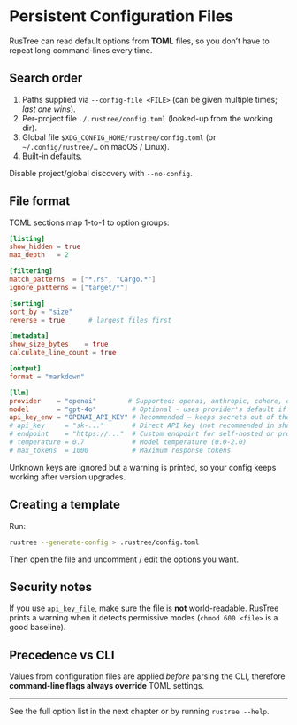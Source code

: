 # Persistent Configuration Files

RusTree can read default options from **TOML** files, so you don’t have to
repeat long command-lines every time.

## Search order

1. Paths supplied via `--config-file <FILE>` (can be given multiple times; _last
   one wins_).
2. Per-project file `./.rustree/config.toml` (looked-up from the working dir).
3. Global file `$XDG_CONFIG_HOME/rustree/config.toml` (or `~/.config/rustree/…`
   on macOS / Linux).
4. Built-in defaults.

Disable project/global discovery with `--no-config`.

## File format

TOML sections map 1-to-1 to option groups:

```toml
[listing]
show_hidden = true
max_depth   = 2

[filtering]
match_patterns  = ["*.rs", "Cargo.*"]
ignore_patterns = ["target/*"]

[sorting]
sort_by = "size"
reverse = true      # largest files first

[metadata]
show_size_bytes    = true
calculate_line_count = true

[output]
format = "markdown"

[llm]
provider    = "openai"        # Supported: openai, anthropic, cohere, openrouter
model       = "gpt-4o"         # Optional - uses provider's default if not specified
api_key_env = "OPENAI_API_KEY" # Recommended – keeps secrets out of the file
# api_key     = "sk-..."       # Direct API key (not recommended in shared configs)
# endpoint    = "https://..."  # Custom endpoint for self-hosted or proxy services
# temperature = 0.7            # Model temperature (0.0-2.0)
# max_tokens  = 1000           # Maximum response tokens
```

Unknown keys are ignored but a warning is printed, so your config keeps working
after version upgrades.

## Creating a template

Run:

```bash
rustree --generate-config > .rustree/config.toml
```

Then open the file and uncomment / edit the options you want.

## Security notes

If you use `api_key_file`, make sure the file is **not** world-readable. RusTree
prints a warning when it detects permissive modes (`chmod 600 <file>` is a good
baseline).

## Precedence vs CLI

Values from configuration files are applied _before_ parsing the CLI, therefore
**command-line flags always override** TOML settings.

---

See the full option list in the next chapter or by running `rustree --help`.
